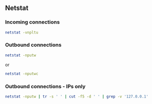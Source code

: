 ## Netstat

### Incoming connections

```bash
netstat -vnpltu
```

### Outbound connections

```bash
netstat -nputw
```

or

```bash
netstat -nputwc
```

### Outbound connections - IPs only

```bash
netstat -nputw | tr -s ' ' | cut -f5 -d ' ' | grep -v '127.0.0.1'
```

